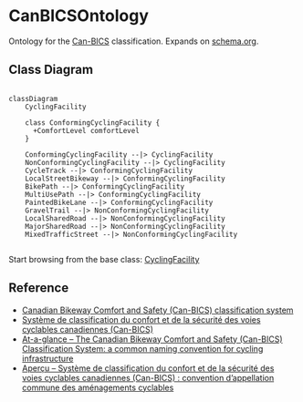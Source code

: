# CanBICSOntology

Ontology for the [Can-BICS](https://chatrlab.ca/projects/can-bics-english/) classification. Expands on [schema.org](https://schema.org/). 

## Class Diagram

```mermaid

classDiagram
    CyclingFacility

    class ConformingCyclingFacility {
      +ComfortLevel comfortLevel 
    }

    ConformingCyclingFacility --|> CyclingFacility
    NonConformingCyclingFacility --|> CyclingFacility
    CycleTrack --|> ConformingCyclingFacility
    LocalStreetBikeway --|> ConformingCyclingFacility
    BikePath --|> ConformingCyclingFacility
    MultiUsePath --|> ConformingCyclingFacility
    PaintedBikeLane --|> ConformingCyclingFacility
    GravelTrail --|> NonConformingCyclingFacility 
    LocalSharedRoad --|> NonConformingCyclingFacility
    MajorSharedRoad --|> NonConformingCyclingFacility
    MixedTrafficStreet --|> NonConformingCyclingFacility


```

Start browsing from the base class: [CyclingFacility](classes/CyclingFacility)

## Reference

- [Canadian Bikeway Comfort and Safety (Can-BICS) classification system ](https://chatrlab.ca/projects/can-bics-english/)
- [Système de classification du confort et de la sécurité des voies cyclables canadiennes (Can-BICS)](https://chatrlab.ca/projects/can-bics-english/can-bics-francais/)
- [At-a-glance – The Canadian Bikeway Comfort and Safety (Can-BICS) Classification System: a common naming convention for cycling infrastructure](https://www.canada.ca/en/public-health/services/reports-publications/health-promotion-chronic-disease-prevention-canada-research-policy-practice/vol-40-no-9-2020/canbics-classification-system-naming-convention-cycling-infrastructure.html)
- [Aperçu – Système de classification du confort et de la sécurité des voies cyclables canadiennes (Can-BICS) : convention d’appellation commune des aménagements cyclables](https://www.canada.ca/fr/sante-publique/services/rapports-publications/promotion-sante-prevention-maladies-chroniques-canada-recherche-politiques-pratiques/vol-40-no-9-2020/systeme-classification-canbics-convention-appellation-amenagements-cyclables.html)
